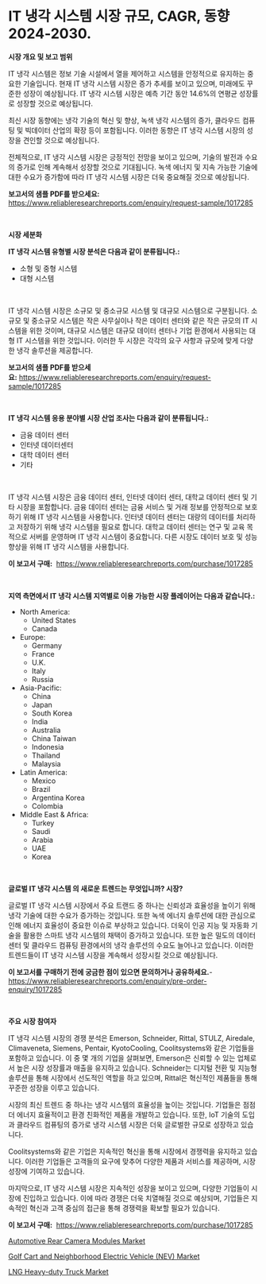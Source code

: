 <p><h1>IT 냉각 시스템 시장 규모, CAGR, 동향 2024-2030.</h1></p><p><strong>시장 개요 및 보고 범위</strong></p>
<p><p>IT 냉각 시스템은 정보 기술 시설에서 열을 제어하고 시스템을 안정적으로 유지하는 중요한 기술입니다. 현재 IT 냉각 시스템 시장은 증가 추세를 보이고 있으며, 미래에도 꾸준한 성장이 예상됩니다. IT 냉각 시스템 시장은 예측 기간 동안 14.6%의 연평균 성장률로 성장할 것으로 예상됩니다.</p><p>최신 시장 동향에는 냉각 기술의 혁신 및 향상, 녹색 냉각 시스템의 증가, 클라우드 컴퓨팅 및 빅데이터 산업의 확장 등이 포함됩니다. 이러한 동향은 IT 냉각 시스템 시장의 성장을 견인할 것으로 예상됩니다.</p><p>전체적으로, IT 냉각 시스템 시장은 긍정적인 전망을 보이고 있으며, 기술의 발전과 수요의 증가로 인해 계속해서 성장할 것으로 기대됩니다. 녹색 에너지 및 지속 가능한 기술에 대한 수요가 증가함에 따라 IT 냉각 시스템 시장은 더욱 중요해질 것으로 예상됩니다.</p></p>
<p><strong>보고서의 샘플 PDF를 받으세요:</strong> <a href="https://www.reliableresearchreports.com/enquiry/request-sample/1017285">https://www.reliableresearchreports.com/enquiry/request-sample/1017285</a></p>
<p>&nbsp;</p>
<p><strong>시장 세분화</strong></p>
<p><strong>IT 냉각 시스템 유형별 시장 분석은 다음과 같이 분류됩니다.:</strong></p>
<p><ul><li>소형 및 중형 시스템</li><li>대형 시스템</li></ul></p>
<p>&nbsp;</p>
<p><p>IT 냉각 시스템 시장은 소규모 및 중소규모 시스템 및 대규모 시스템으로 구분됩니다. 소규모 및 중소규모 시스템은 작은 사무실이나 작은 데이터 센터와 같은 작은 규모의 IT 시스템을 위한 것이며, 대규모 시스템은 대규모 데이터 센터나 기업 환경에서 사용되는 대형 IT 시스템을 위한 것입니다. 이러한 두 시장은 각각의 요구 사항과 규모에 맞게 다양한 냉각 솔루션을 제공합니다.</p></p>
<p><strong>보고서의 샘플 PDF를 받으세요:</strong>&nbsp;<a href="https://www.reliableresearchreports.com/enquiry/request-sample/1017285">https://www.reliableresearchreports.com/enquiry/request-sample/1017285</a></p>
<p>&nbsp;</p>
<p><strong> IT 냉각 시스템 응용 분야별 시장 산업 조사는 다음과 같이 분류됩니다.:</strong></p>
<p><ul><li>금융 데이터 센터</li><li>인터넷 데이터센터</li><li>대학 데이터 센터</li><li>기타</li></ul></p>
<p>&nbsp;</p>
<p><p>IT 냉각 시스템 시장은 금융 데이터 센터, 인터넷 데이터 센터, 대학교 데이터 센터 및 기타 시장을 포함합니다. 금융 데이터 센터는 금융 서비스 및 거래 정보를 안정적으로 보호하기 위해 IT 냉각 시스템을 사용합니다. 인터넷 데이터 센터는 대량의 데이터를 처리하고 저장하기 위해 냉각 시스템을 필요로 합니다. 대학교 데이터 센터는 연구 및 교육 목적으로 서버를 운영하며 IT 냉각 시스템이 중요합니다. 다른 시장도 데이터 보호 및 성능 향상을 위해 IT 냉각 시스템을 사용합니다.</p></p>
<p><strong>이 보고서 구매:</strong>&nbsp; <a href="https://www.reliableresearchreports.com/purchase/1017285">https://www.reliableresearchreports.com/purchase/1017285</a></p>
<p>&nbsp;</p>
<p><strong>지역 측면에서 IT 냉각 시스템 지역별로 이용 가능한 시장 플레이어는 다음과 같습니다.:</strong></p>
<p><ul>
    <li>
        North America:
        <ul>
            <li>United States</li>
            <li>Canada</li>
        </ul>
    </li>
    <li>
        Europe:
        <ul>
            <li>Germany</li>
            <li>France</li>
            <li>U.K.</li>
            <li>Italy</li>
            <li>Russia</li>
        </ul>
    </li>
    <li>
        Asia-Pacific:
        <ul>
            <li>China</li>
            <li>Japan</li>
            <li>South Korea</li>
            <li>India</li>
            <li>Australia</li>
            <li>China Taiwan</li>
            <li>Indonesia</li>
            <li>Thailand</li>
            <li>Malaysia</li>
        </ul>
    </li>
    <li>
        Latin America:
        <ul>
            <li>Mexico</li>
            <li>Brazil</li>
            <li>Argentina Korea</li>
            <li>Colombia</li>
        </ul>
    </li>
    <li>
        Middle East & Africa:
        <ul>
            <li>Turkey</li>
            <li>Saudi</li>
            <li>Arabia</li>
            <li>UAE</li>
            <li>Korea</li>
        </ul>
    </li>
    </ul></p>
<p>&nbsp;</p>
<p><strong>글로벌 IT 냉각 시스템 의 새로운 트렌드는 무엇입니까? 시장?</strong></p>
<p><p>글로벌 IT 냉각 시스템 시장에서 주요 트랜드 중 하나는 신뢰성과 효율성을 높이기 위해 냉각 기술에 대한 수요가 증가하는 것입니다. 또한 녹색 에너지 솔루션에 대한 관심으로 인해 에너지 효율성이 중요한 이슈로 부상하고 있습니다. 더욱이 인공 지능 및 자동화 기술을 활용한 스마트 냉각 시스템의 채택이 증가하고 있습니다. 또한 높은 밀도의 데이터 센터 및 클라우드 컴퓨팅 환경에서의 냉각 솔루션의 수요도 늘어나고 있습니다. 이러한 트렌드들이 IT 냉각 시스템 시장을 계속해서 성장시킬 것으로 예상됩니다.</p></p>
<p><strong>이 보고서를 구매하기 전에 궁금한 점이 있으면 문의하거나 공유하세요.</strong>- <a href="https://www.reliableresearchreports.com/enquiry/pre-order-enquiry/1017285">https://www.reliableresearchreports.com/enquiry/pre-order-enquiry/1017285</a></p>
<p>&nbsp;</p>
<p><strong>주요 시장 참여자</strong></p>
<p><p>IT 냉각 시스템 시장의 경쟁 분석은 Emerson, Schneider, Rittal, STULZ, Airedale, Climaveneta, Siemens, Pentair, KyotoCooling, Coolitsystems와 같은 기업들을 포함하고 있습니다. 이 중 몇 개의 기업을 살펴보면, Emerson은 신뢰할 수 있는 업체로서 높은 시장 성장률과 매출을 유지하고 있습니다. Schneider는 디지털 전환 및 지능형 솔루션을 통해 시장에서 선도적인 역할을 하고 있으며, Rittal은 혁신적인 제품들을 통해 꾸준한 성장을 이루고 있습니다.</p><p>시장의 최신 트렌드 중 하나는 냉각 시스템의 효율성을 높이는 것입니다. 기업들은 점점 더 에너지 효율적이고 환경 친화적인 제품을 개발하고 있습니다. 또한, IoT 기술의 도입과 클라우드 컴퓨팅의 증가로 냉각 시스템 시장은 더욱 글로벌한 규모로 성장하고 있습니다.</p><p>Coolitsystems와 같은 기업은 지속적인 혁신을 통해 시장에서 경쟁력을 유지하고 있습니다. 이러한 기업들은 고객들의 요구에 맞추어 다양한 제품과 서비스를 제공하며, 시장 성장에 기여하고 있습니다.</p><p>마지막으로, IT 냉각 시스템 시장은 지속적인 성장을 보이고 있으며, 다양한 기업들이 시장에 진입하고 있습니다. 이에 따라 경쟁은 더욱 치열해질 것으로 예상되며, 기업들은 지속적인 혁신과 고객 중심의 접근을 통해 경쟁력을 확보할 필요가 있습니다.</p></p>
<p><strong>이 보고서 구매:</strong>&nbsp;&nbsp;<a href="https://www.reliableresearchreports.com/purchase/1017285">https://www.reliableresearchreports.com/purchase/1017285</a></p>
<p><p><a href="https://github.com/mauripalmi/Market-Research-Report-List-2/blob/main/automotive-rear-camera-modules-market.md">Automotive Rear Camera Modules Market</a></p><p><a href="https://github.com/redneck06/Market-Research-Report-List-2/blob/main/golf-cart-and-neighborhood-electric-vehicle-nev-market.md">Golf Cart and Neighborhood Electric Vehicle (NEV) Market</a></p><p><a href="https://github.com/nicoletavirag/Market-Research-Report-List-2/blob/main/lng-heavy-duty-truck-market.md">LNG Heavy-duty Truck Market</a></p></p>

